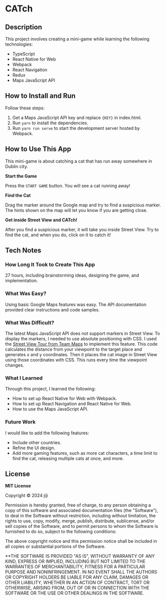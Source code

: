 # CATch

## Description

This project involves creating a mini-game while learning the following technologies:

- TypeScript
- React Native for Web
- Webpack
- React Navigation
- Redux
- Maps JavaScript API

## How to Install and Run

Follow these steps:

1. Get a Maps JavaScript API key and replace `{KEY}` in index.html.
2. Run `yarn` to install the dependencies.
3. Run `yarn run serve` to start the development server hosted by Webpack.

## How to Use This App

This mini-game is about catching a cat that has run away somewhere in Dublin city.

**Start the Game**

Press the `START GAME` button. You will see a cat running away!

**Find the Cat**

Drag the marker around the Google map and try to find a suspicious marker. The hints shown on the map will let you know if you are getting close.

**Get inside Street View and CATch!**

After you find a suspicious marker, it will take you inside Street View. Try to find the cat, and when you do, click on it to catch it!

## Tech Notes

### How Long It Took to Create This App

27 hours, including brainstorming ideas, designing the game, and implementation.

### What Was Easy?

Using basic Google Maps features was easy. The API documentation provided clear instructions and code samples.

### What Was Difficult?

The latest Maps JavaScript API does not support markers in Street View. To display the markers, I needed to use absolute positioning with CSS. I used the [Street View Tour from Team Maps](http://teammaps.com) to implement this feature. This code calculates the distance from your viewpoint to the target place and generates x and y coordinates. Then it places the cat image in Street View using those coordinates with CSS. This runs every time the viewpoint changes.

### What I Learned

Through this project, I learned the following:

- How to set up React Native for Web with Webpack.
- How to set up React Navigation and React Native for Web.
- How to use the Maps JavaScript API.

### Future Work

I would like to add the following features:

- Include other countries.
- Refine the UI design.
- Add more gaming features, such as more cat characters, a time limit to find the cat, releasing multiple cats at once, and more.

## License

**MIT License**

Copyright © 2024 jiji

Permission is hereby granted, free of charge, to any person obtaining a copy of this software and associated documentation files (the "Software"), to deal in the Software without restriction, including without limitation, the rights to use, copy, modify, merge, publish, distribute, sublicense, and/or sell copies of the Software, and to permit persons to whom the Software is furnished to do so, subject to the following conditions:

The above copyright notice and this permission notice shall be included in all copies or substantial portions of the Software.

\*\*THE SOFTWARE IS PROVIDED "AS IS", WITHOUT WARRANTY OF ANY KIND, EXPRESS OR IMPLIED, INCLUDING BUT NOT LIMITED TO THE WARRANTIES OF MERCHANTABILITY, FITNESS FOR A PARTICULAR PURPOSE AND NONINFRINGEMENT. IN NO EVENT SHALL THE AUTHORS OR COPYRIGHT HOLDERS BE LIABLE FOR ANY CLAIM, DAMAGES OR OTHER LIABILITY, WHETHER IN AN ACTION OF CONTRACT, TORT OR OTHERWISE, ARISING FROM, OUT OF OR IN CONNECTION WITH THE SOFTWARE OR THE USE OR OTHER DEALINGS IN THE SOFTWARE.
